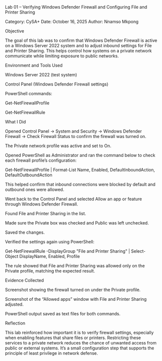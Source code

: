 Lab 01 – Verifying Windows Defender Firewall and Configuring File and Printer Sharing

Category: CySA+
Date: October 16, 2025
Author: Nnamso Mkpong

Objective

The goal of this lab was to confirm that Windows Defender Firewall is active on a Windows Server 2022 system and to adjust inbound settings for File and Printer Sharing. This helps control how systems on a private network communicate while limiting exposure to public networks.

Environment and Tools Used

Windows Server 2022 (test system)

Control Panel (Windows Defender Firewall settings)

PowerShell commands:

Get-NetFirewallProfile

Get-NetFirewallRule

What I Did

Opened Control Panel → System and Security → Windows Defender Firewall → Check Firewall Status to confirm the firewall was turned on.

The Private network profile was active and set to On.

Opened PowerShell as Administrator and ran the command below to check each firewall profile’s configuration:

Get-NetFirewallProfile | Format-List Name, Enabled, DefaultInboundAction, DefaultOutboundAction


This helped confirm that inbound connections were blocked by default and outbound ones were allowed.

Went back to the Control Panel and selected Allow an app or feature through Windows Defender Firewall.

Found File and Printer Sharing in the list.

Made sure the Private box was checked and Public was left unchecked.

Saved the changes.

Verified the settings again using PowerShell:

Get-NetFirewallRule -DisplayGroup "File and Printer Sharing" | Select-Object DisplayName, Enabled, Profile


The rule showed that File and Printer Sharing was allowed only on the Private profile, matching the expected result.

Evidence Collected

Screenshot showing the firewall turned on under the Private profile.

Screenshot of the “Allowed apps” window with File and Printer Sharing adjusted.

PowerShell output saved as text files for both commands.

Reflection

This lab reinforced how important it is to verify firewall settings, especially when enabling features that share files or printers. Restricting these services to a private network reduces the chance of unwanted access from public or external systems. It’s a small configuration step that supports the principle of least privilege in network defense.
